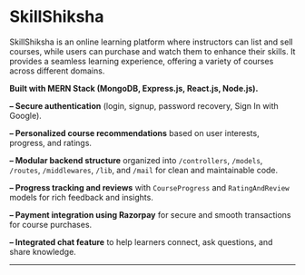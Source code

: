 # SkillShiksha

SkillShiksha is an online learning platform where instructors can list and sell courses, while users can purchase and watch them to enhance their skills. It provides a seamless learning experience, offering a variety of courses across different domains.

**Built with MERN Stack (MongoDB, Express.js, React.js, Node.js).**

**– Secure authentication** (login, signup, password recovery, Sign In with Google).

**– Personalized course recommendations** based on user interests, progress, and ratings.

**– Modular backend structure** organized into `/controllers`, `/models`, `/routes`, `/middlewares`, `/lib`, and `/mail` for clean and maintainable code.

**– Progress tracking and reviews** with `CourseProgress` and `RatingAndReview` models for rich feedback and insights.

**– Payment integration using Razorpay** for secure and smooth transactions for course purchases.

**– Integrated chat feature** to help learners connect, ask questions, and share knowledge.




---
